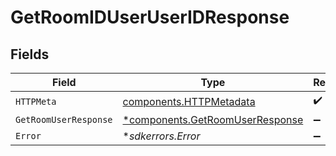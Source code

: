 # GetRoomIDUserUserIDResponse


## Fields

| Field                                                                             | Type                                                                              | Required                                                                          | Description                                                                       |
| --------------------------------------------------------------------------------- | --------------------------------------------------------------------------------- | --------------------------------------------------------------------------------- | --------------------------------------------------------------------------------- |
| `HTTPMeta`                                                                        | [components.HTTPMetadata](../../models/components/httpmetadata.md)                | :heavy_check_mark:                                                                | N/A                                                                               |
| `GetRoomUserResponse`                                                             | [*components.GetRoomUserResponse](../../models/components/getroomuserresponse.md) | :heavy_minus_sign:                                                                | Success                                                                           |
| `Error`                                                                           | **sdkerrors.Error*                                                                | :heavy_minus_sign:                                                                | Error                                                                             |